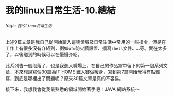 # 我的linux日常生活-10.總結

###### tags: `我的linux日常生活`

上述9篇文章是我自己從開始踏入這塊領域及日常生活中常用的一些指令，但是在工作上有很多沒有介紹到，例如`ufw`防火牆設置、撰寫`shell`文件......等。實在太多了，以後碰到的時候可以在慢慢介紹。

此系列告一個段落了，也是我進入職場上，在自己的作品當中留下的第一個系列文章，本來想說寫個30篇為IT HOME 鐵人賽做暖身，寫到第7篇開始覺得有點難寫，到底是哪裡出了問題呢？原來30篇文章是真的不容易。

接下來，我想我會從我最熟悉的領域開始著手吧！JAVA 網站系統～